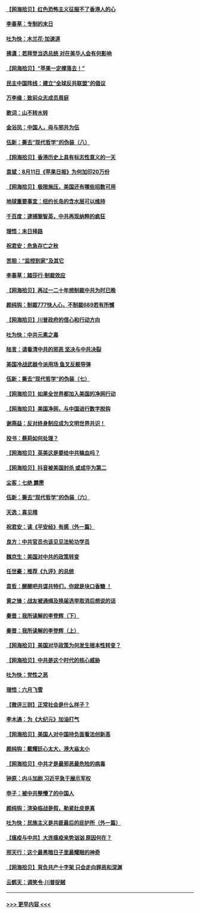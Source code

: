#### [【网海拾贝】红色恐怖主义征服不了香港人的心](../pages/nsc993/n12329296.md?t=08150102) 
#### [李春草：专制的末日](../pages/nsc993/n12329079.md?t=08150102) 
#### [吐为快：木兰花‧加速道](../pages/nsc993/n12327366.md?t=08150102) 
#### [拂潇：若拜登当选总统 对在美华人会有何影响](../pages/nsc993/n12295996.md?t=08150102) 
#### [【网海拾贝】“苹果一定撑落去！”](../pages/nsc993/n12326784.md?t=08150102) 
#### [民主中国阵线：建立“全球反共联盟”的倡议](../pages/nsc993/n12324177.md?t=08150102) 
#### [万李缘：致前众志成员周庭](../pages/nsc993/n12324635.md?t=08150102) 
#### [歌词：山不转水转](../pages/nsc993/n12324599.md?t=08150102) 
#### [金浴凤：中国人，毋与邪共为伍](../pages/nsc993/n12324257.md?t=08150102) 
#### [伍新：撕去“现代哲学”的伪装（八）](../pages/nsc993/n12324188.md?t=08150102) 
#### [【网海拾贝】香港历史上具有标志性意义的一天](../pages/nsc993/n12324021.md?t=08150102) 
#### [袁斌：8月11日《苹果日报》为何加印20万份](../pages/nsc993/n12323955.md?t=08150102) 
#### [【网海拾贝】极限施压，美国还有哪些招数可用](../pages/nsc993/n12322512.md?t=08150102) 
#### [地球重要事宜：纽约长岛的含水层可以维持](../pages/nsc993/n12321844.md?t=08150102) 
#### [千百度：逮捕黎智英，中共再现纳粹的疯狂](../pages/nsc993/n12321777.md?t=08150102) 
#### [理悟：末日择路](../pages/nsc993/n12320812.md?t=08150102) 
#### [祝君安：危急存亡之秋](../pages/nsc993/n12320795.md?t=08150102) 
#### [苦胆：“监控到家”及其它](../pages/nsc993/n12320751.md?t=08150102) 
#### [李春草：踏莎行·制裁效应](../pages/nsc993/n12318290.md?t=08150102) 
#### [【网海拾贝】再过一二十年想制裁中共为时已晚](../pages/nsc993/n12318195.md?t=08150102) 
#### [颜纯钩：制裁777快人心，不制裁689若有所憾](../pages/nsc993/n12316912.md?t=08150102) 
#### [【网海拾贝】川普政府的信心和行动方向](../pages/nsc993/n12316673.md?t=08150102) 
#### [吐为快：中共元素之毒](../pages/nsc993/n12316547.md?t=08150102) 
#### [陆言：请看清中共的邪恶 坚决与中共决裂](../pages/nsc993/n12315784.md?t=08150102) 
#### [美国冷战武器今派用场 鱼叉反舰导弹](../pages/nsc993/n12316258.md?t=08150102) 
#### [伍新：撕去“现代哲学”的伪装（七）](../pages/nsc993/n12315846.md?t=08150102) 
#### [【网海拾贝】如果全世界都加入美国的净网行动](../pages/nsc993/n12315588.md?t=08150102) 
#### [【网海拾贝】美国净网，与中国进行数字脱钩](../pages/nsc993/n12312813.md?t=08150102) 
#### [谢燕益：反对终身制应成为文明世界共识！](../pages/nsc993/n12310465.md?t=08150102) 
#### [投书：蔡莉如何处理？](../pages/nsc993/n12310224.md?t=08150102) 
#### [【网海拾贝】英美这是要给中共输血吗？](../pages/nsc993/n12307646.md?t=08150102) 
#### [【网海拾贝】抖音被美国封杀 或成华为第二](../pages/nsc993/n12305277.md?t=08150102) 
#### [尘客：七绝 霹雳](../pages/nsc993/n12304053.md?t=08150102) 
#### [伍新：撕去“现代哲学”的伪装（六）](../pages/nsc993/n12303243.md?t=08150102) 
#### [天逸：喜见晴](../pages/nsc993/n12303226.md?t=08150102) 
#### [祝君安：读《平安经》有感（外一篇）](../pages/nsc993/n12303170.md?t=08150102) 
#### [良方：中共官员也该见见法轮功学员](../pages/nsc993/n12302985.md?t=08150102) 
#### [魏京生：美国对中共的政策转变](../pages/nsc993/n12302929.md?t=08150102) 
#### [任世豪：推荐《九评》的总统](../pages/nsc993/n12302838.md?t=08150102) 
#### [袁哲：醒醒吧共谍共特们，你就是块口香糖 ！](../pages/nsc993/n12302678.md?t=08150102) 
#### [黄之锋：战友被通缉及换届选举取消后想说的话](../pages/nsc993/n12302681.md?t=08150102) 
#### [秦晋：我所读解的李登辉（下）](../pages/nsc993/n12302171.md?t=08150102) 
#### [秦晋：我所读解的李登辉（上）](../pages/nsc993/n12301979.md?t=08150102) 
#### [【网海拾贝】美国对华政策为何发生根本性转变？](../pages/nsc993/n12302091.md?t=08150102) 
#### [【网海拾贝】中共是这个时代的核心威胁](../pages/nsc993/n12300541.md?t=08150102) 
#### [吐为快：党性之恶](../pages/nsc993/n12300263.md?t=08150102) 
#### [理悟：六月飞雪](../pages/nsc993/n12300243.md?t=08150102) 
#### [【微评三则】正常社会是什么样子？](../pages/nsc993/n12300228.md?t=08150102) 
#### [李木通：为《大纪元》加油打气](../pages/nsc993/n12280363.md?t=08150102) 
#### [【网海拾贝】美国人对中国持负面看法创新高](../pages/nsc993/n12298720.md?t=08150102) 
#### [颜纯钩：戴耀廷心太大，港大庙太小](../pages/nsc993/n12297682.md?t=08150102) 
#### [【网海拾贝】中共才是最邪恶最危险的病毒](../pages/nsc993/n12296470.md?t=08150102) 
#### [钟原：内斗加剧 习近平急于展示军权](../pages/nsc993/n12292544.md?t=08150102) 
#### [申子：被中共整懵了的中国人](../pages/nsc993/n12291389.md?t=08150102) 
#### [颜纯钩：渲染临战是假，勒紧肚皮是真](../pages/nsc993/n12290945.md?t=08150102) 
#### [吐为快：民族主义是共匪最后的庇护所（外一篇）](../pages/nsc993/n12290887.md?t=08150102) 
#### [【瘟疫与中共】大连瘟疫来势汹汹 原因何在？](../pages/nsc993/n12287474.md?t=08150102) 
#### [邢天行：这个最黑暗日子里最耀眼的神奇](../pages/nsc993/n12289882.md?t=08150102) 
#### [【网海拾贝】背负共产十字架 只会走向罪恶和深渊](../pages/nsc993/n12288290.md?t=08150102) 
#### [云鹤天：调笑令·川普捉贼](../pages/nsc993/n12285672.md?t=08150102) 

----
#### [ >>> 更早内容 <<< ](../indexes/nsc993-earlier.md)
